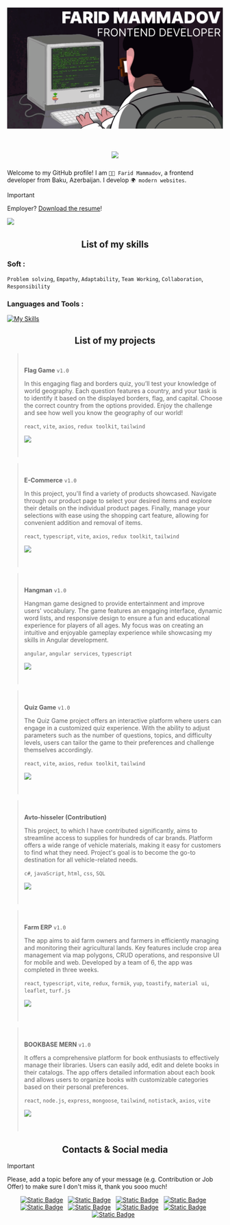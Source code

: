 [![](https://raw.githubusercontent.com/fhoas/fhoas/main/profile.gif)](https://www.fhoas.dev/)

<h1 align="center">
  <img src="https://media.giphy.com/media/hvRJCLFzcasrR4ia7z/giphy.gif" width="30px"/>
</h1>

Welcome to my GitHub profile! I am `👨‍💻 Farid Mammadov`, a frontend developer from Baku, Azerbaijan. I develop `🌍 modern websites`. 

> [!IMPORTANT]  
> Employer? <a href="https://drive.google.com/file/d/1cC_rwQ2b6WkYBah4sKUPTuSSLQzXIZYi/view" download>Download the resume</a>!

![](https://komarev.com/ghpvc/?username=fhoas)

<h2 align="center">List of my skills</h2>

### Soft :
`Problem solving`, `Empathy`, `Adaptability`, `Team Working`, `Collaboration`, `Responsibility`


### Languages and Tools :
[![My Skills](https://skillicons.dev/icons?i=js,react,ts,html,css,scss,jquery,redux,bootstrap,tailwind,materialui,git,vite,npm,postman,vscode,figma,xd)](https://skillicons.dev)

<h2 align="center">List of my projects</h2>

> &nbsp;
>
> **Flag Game** `v1.0`
>
> In this engaging flag and borders quiz, you’ll test your knowledge of world geography. Each question features a country, and your task is to identify it based on the displayed borders, flag, and capital. Choose the correct country from the options provided. Enjoy the challenge and see how well you know the geography of our world!
>
> `react`, `vite`, `axios`, `redux toolkit`, `tailwind`
>
> <a href="https://flag-game-psi.vercel.app/" target="_blank"><img src="https://raw.githubusercontent.com/anafro/anafro/main/Buttons/Open-In-Browser.svg" height="28"></a>
>
> &nbsp;

> &nbsp;
>
> **E-Commerce** `v1.0`
>
> In this project, you'll find a variety of products showcased. Navigate through our product page to select your desired items and explore their details on the individual product pages. Finally, manage your selections with ease using the shopping cart feature, allowing for convenient addition and removal of items.
>
> `react`, `typescript`, `vite`, `axios`, `redux toolkit`, `tailwind`
>
> <a href="https://e-commerce-react-typescript-ten.vercel.app/" target="_blank"><img src="https://raw.githubusercontent.com/anafro/anafro/main/Buttons/Open-In-Browser.svg" height="28"></a>
>
> &nbsp;

> &nbsp;
>
> **Hangman** `v1.0`
>
> Hangman game designed to provide entertainment and improve users' vocabulary. The game features an engaging interface, dynamic word lists, and responsive design to ensure a fun and educational experience for players of all ages. My focus was on creating an intuitive and enjoyable gameplay experience while showcasing my skills in Angular development.
>
> `angular`, `angular services`, `typescript`
>
> <a href="https://hangman-angular.vercel.app/" target="_blank"><img src="https://raw.githubusercontent.com/anafro/anafro/main/Buttons/Open-In-Browser.svg" height="28"></a>
>
> &nbsp;

> &nbsp;
>
> **Quiz Game** `v1.0`
>
> The Quiz Game project offers an interactive platform where users can engage in a customized quiz experience. With the ability to adjust parameters such as the number of questions, topics, and difficulty levels, users can tailor the game to their preferences and challenge themselves accordingly.
>
> `react`, `vite`, `axios`, `redux toolkit`, `tailwind`
>
> <a href="https://quiz-game-react-g444.vercel.app/" target="_blank"><img src="https://raw.githubusercontent.com/anafro/anafro/main/Buttons/Open-In-Browser.svg" height="28"></a>
>
> &nbsp;

> &nbsp;
>
> **Avto-hisseler (Contribution)**
>
> This project, to which I have contributed significantly, aims to streamline access to supplies for hundreds of car brands. Platform offers a wide range of vehicle materials, making it easy for customers to find what they need. Project's goal is to become the go-to destination for all vehicle-related needs.
>
> `c#`, `javaScript`, `html`, `css`, `SQL`
>
> <a href="https://avto-hisseler.az" target="_blank"><img src="https://raw.githubusercontent.com/anafro/anafro/main/Buttons/Open-In-Browser.svg" height="28"></a>
>
> &nbsp;


> &nbsp;
>
> **Farm ERP** `v1.0`
>
> The app aims to aid farm owners and farmers in efficiently managing and monitoring their agricultural lands. Key features include crop area management via map polygons, CRUD operations, and responsive UI for mobile and web. Developed by a team of 6, the app was completed in three weeks.
>
> `react`, `typescript`, `vite`, `redux`, `formik`, `yup`, `toastify`, `material ui`, `leaflet`, `turf.js`
>
> <a href="https://farmerp.netlify.app" target="_blank"><img src="https://raw.githubusercontent.com/anafro/anafro/main/Buttons/Open-In-Browser.svg" height="28"></a>
>
> &nbsp;

> &nbsp;
>
> **BOOKBASE MERN** `v1.0`
>
> It offers a comprehensive platform for book enthusiasts to effectively manage their libraries. Users can easily add, edit and delete books in their catalogs. The app offers detailed information about each book and allows users to organize books with customizable categories based on their personal preferences.
>
> `react`, `node.js`, `express`, `mongoose`, `tailwind`, `notistack`, `axios`, `vite`
>
> <a href="https://github.com/fhoas/bookbase-mern" target="_blank"><img src="https://raw.githubusercontent.com/anafro/anafro/main/Buttons/Open-In-Browser.svg" height="28"></a>
>
> &nbsp;

<h2 align="center">Contacts & Social media</h2>

> [!IMPORTANT]
> Please, add a topic before any of your message (e.g. Contribution or Job Offer) to make sure I don't miss it, thank you sooo much!

<div align="center">
    <a href="https://fhoas.dev">
        <img alt="Static Badge" src="https://shields-io.translate.goog/badge/fhoas.dev-black?logo=googlegemini"></a>
    &nbsp;
      <a href="mailto:me@fhoas.dev">
        <img alt="Static Badge" src="https://shields-io.translate.goog/badge/me%40fhoas.dev-black?logo=maildotru"></a>
    &nbsp;
    <a href="https://www.instagram.com/fhoas/">
        <img alt="Static Badge" src="https://shields-io.translate.goog/badge/fhoas-4C75A3?logo=instagram"></a>
    &nbsp;
        <a href="https://behance.net/fhoas">
        <img alt="Static Badge" src="https://shields-io.translate.goog/badge/fhoas-4C75A3?logo=behance"></a>
    &nbsp;
          <a href="https://www.linkedin.com/in/fhoas/">
        <img alt="Static Badge" src="https://shields-io.translate.goog/badge/fhoas-4C75A3?logo=linkedin"></a>
    &nbsp;
          <a href="https://x.com/ffhoas">
        <img alt="Static Badge" src="https://shields-io.translate.goog/badge/fhoas-4C75A3?logo=x"></a>
    &nbsp;
          <a href="https://soundcloud.com/fhoas">
        <img alt="Static Badge" src="https://shields-io.translate.goog/badge/fhoas-4C75A3?logo=soundcloud"></a>
    &nbsp;
          <a href="https://www.youtube.com/@fhoas">
        <img alt="Static Badge" src="https://shields-io.translate.goog/badge/fhoas-4C75A3?logo=youtube"></a>
    &nbsp;
      <a href="https://open.spotify.com/artist/78Ly67G0RWJJnIM41Cv4hF">
        <img alt="Static Badge" src="https://shields-io.translate.goog/badge/fhoas-4C75A3?logo=spotify"></a>
    &nbsp;
</div>
